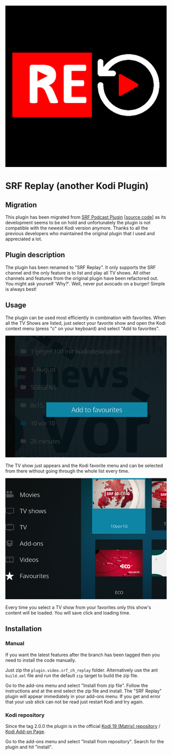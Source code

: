 ![SRF Replay](plugin.video.srf_ch_replay/icon.png)

# SRF Replay (another Kodi Plugin)

## Migration
This plugin has been migrated from [SRF Podcast Plugin](https://kodi.wiki/view/Add-on:SRF_Podcast_Plugin) [[source code](https://github.com/ambermoon/xbmc_plugin_video_srf_podcast_ch)] as its development seems to be on hold and unfortunately the plugin is not compatible with the newest Kodi version anymore. Thanks to all the previous developers who maintained the original plugin that I used and appreciated a lot.

## Plugin description
The plugin has been renamed to "SRF Replay". It only supports the SRF channel and the only feature is to list and play all TV shows. All other channels and features from the original plugin have been refactored out. You might ask yourself 'Why?'. Well, never put avocado on a burger! Simple is always best!

## Usage
The plugin can be used most efficiently in combination with favorites. When all the TV Shows are listed, just select your favorite show and open the Kodi context menu (press "c" on your keyboard) and select "Add to favorites".

![Select favorites](usage1.png)

The TV show just appears and the Kodi favorite menu and can be selected from there without going through the whole list every time.

![Select favorites](usage2.png)

Every time you select a TV show from your favorites only this show's content will be loaded. You will save click and loading time.

## Installation

### Manual
If you want the latest features after the branch has been tagged then you need to install the code manually.

Just zip the `plugin.video.srf_ch_replay` folder. Alternatively use the ant `build.xml` file and run the default `zip` target to build the zip file.

Go to the add-ons menu and select "Install from zip file". Follow the instructions and at the end select the zip file and install. The "SRF Replay" plugin will appear immediately in your add-ons menu. If you get and error that your usb stick can not be read just restart Kodi and try again.

### Kodi repository
Since the tag 2.0.0 the plugin is in the official [Kodi 19 (Matrix) repository](https://github.com/xbmc/repo-plugins/tree/matrix/plugin.video.srf_ch_replay) / [Kodi Add-on Page](https://kodi.tv/addons/matrix/plugin.video.srf_ch_replay).

Go to the add-ons menu and select "Install from repository". Search for the plugin and hit "install".